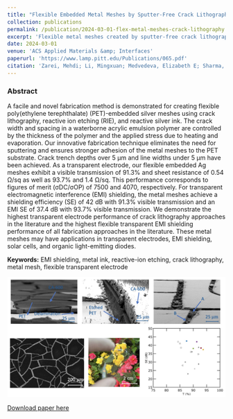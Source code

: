 ```yaml
---
title: "Flexible Embedded Metal Meshes by Sputter-Free Crack Lithography for Transparent Electrodes and Electromagnetic Interference Shielding"
collection: publications
permalink: /publication/2024-03-01-flex-metal-meshes-crack-lithography
excerpt: 'Flexible metal meshes created by sputter-free crack lithography for transparent electrodes and EMI shielding.'
date: 2024-03-01
venue: 'ACS Applied Materials &amp; Interfaces'
paperurl: 'https://www.lamp.pitt.edu/Publications/065.pdf'
citation: 'Zarei, Mehdi; Li, Mingxuan; Medvedeva, Elizabeth E; Sharma, Sooraj; Kim, Jungtaek; Shao, Zefan; Walker, S Brett; LeMieux, Melbs; Liu, Qihan; Leu, Paul W. (2024). &quot;Flexible Embedded Metal Meshes by Sputter-Free Crack Lithography for Transparent Electrodes and Electromagnetic Interference Shielding.&quot; <i>ACS Applied Materials &amp; Interfaces</i>.'
---
```

### Abstract

A facile and novel fabrication method is demonstrated for creating flexible poly(ethylene terephthalate) (PET)-embedded silver meshes using crack lithography, reactive ion etching (RIE), and reactive silver ink. The crack width and spacing in a waterborne acrylic emulsion polymer are controlled by the thickness of the polymer and the applied stress due to heating and evaporation. Our innovative fabrication technique eliminates the need for sputtering and ensures stronger adhesion of the metal meshes to the PET substrate. Crack trench depths over 5 μm and line widths under 5 μm have been achieved. As a transparent electrode, our flexible embedded Ag meshes exhibit a visible transmission of 91.3% and sheet resistance of 0.54 Ω/sq as well as 93.7% and 1.4 Ω/sq. This performance corresponds to figures of merit (σDC/σOP) of 7500 and 4070, respectively. For transparent electromagnetic interference (EMI) shielding, the metal meshes achieve a shielding efficiency (SE) of 42 dB with 91.3% visible transmission and an EMI SE of 37.4 dB with 93.7% visible transmission. We demonstrate the highest transparent electrode performance of crack lithography approaches in the literature and the highest flexible transparent EMI shielding performance of all fabrication approaches in the literature. These metal meshes may have applications in transparent electrodes, EMI shielding, solar cells, and organic light-emitting diodes.

**Keywords:** EMI shielding, metal ink, reactive-ion etching, crack lithography, metal mesh, flexible transparent electrode

![Table of Contents Image](/images/2024-03-01-TOC.jpg)

[Download paper here](https://www.lamp.pitt.edu/Publications/065.pdf)

<!-- Recommended citation: Zarei, Mehdi; Li, Mingxuan; Medvedeva, Elizabeth E; Sharma, Sooraj; Kim, Jungtaek; Shao, Zefan; Walker, S Brett; LeMieux, Melbs; Liu, Qihan; Leu, Paul W. (2024). "Flexible Embedded Metal Meshes by Sputter-Free Crack Lithography for Transparent Electrodes and Electromagnetic Interference Shielding." <i>ACS Applied Materials & Interfaces</i>. -->